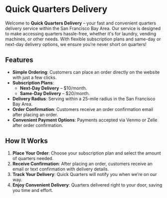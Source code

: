 # Quick Quarters Delivery

Welcome to **Quick Quarters Delivery** – your fast and convenient quarters delivery service within the San Francisco Bay Area. Our service is designed to make accessing quarters 
hassle-free, whether it's for laundry, vending machines, or other needs. With flexible subscription plans and same-day or next-day delivery options, we ensure you’re never short on quarters!

## Features

- **Simple Ordering**: Customers can place an order directly on the website with just a few clicks.
- **Subscription Plans**:
  - **Next-Day Delivery** – $10/month.
  - **Same-Day Delivery** – $20/month.
- **Delivery Radius**: Serving within a 25-mile radius in the San Francisco Bay Area.
- **Order Confirmation**: Customers receive an order confirmation email after placing an order.
- **Convenient Payment Options**: Payments accepted via Venmo or Zelle after order confirmation.

## How It Works

1. **Place Your Order**: Choose your subscription plan and select the amount of quarters needed.
2. **Receive Confirmation**: After placing an order, customers receive an email or text confirmation with delivery details.
3. **Track Your Delivery**: Quick Quarters will notify you when we’re on our way.
4. **Enjoy Convenient Delivery**: Quarters delivered right to your door, saving you time and effort.


